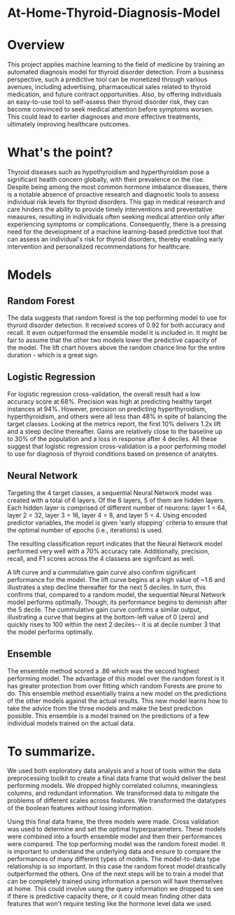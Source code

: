 # At-Home-Thyroid-Diagnosis-Model

# Overview
This project applies machine learning to the field of medicine by training an automated diagnosis model for thyroid disorder detection. From a business perspective, such a predictive tool can be monetized through various avenues, including advertising, pharmaceutical sales related to thyroid medication, and future contract opportunities. Also, by offering individuals an easy-to-use tool to self-assess their thyroid disorder risk, they can become convinced to seek medical attention before symptoms worsen. This could lead to earlier diagnoses and more effective treatments, ultimately improving healthcare outcomes.

# What's the point?
Thyroid diseases such as hypothyroidism and hyperthyroidism pose a significant health concern globally, with their prevalence on the rise. Despite being among the most common hormone imbalance diseases, there is a notable absence of proactive research and diagnostic tools to assess individual risk levels for thyroid disorders. This gap in medical research and care hinders the ability to provide timely interventions and preventative measures, resulting in individuals often seeking medical attention only after experiencing symptoms or complications. Consequently, there is a pressing need for the development of a machine learning-based predictive tool that can assess an individual's risk for thyroid disorders, thereby enabling early intervention and personalized recommendations for healthcare.


# Models
## Random Forest

The data suggests that random forest is the top performing model to use for thyroid disorder detection. It received scores of 0.92 for both accuracy and recall. It even outperformed the ensemble model it is included in. It might be fair to assume that the other two models lower the predictive capacity of the model. The lift chart hovers above the random chance line for the entire  duration - which is a great sign.

## Logistic Regression

For logistic regression cross-validation, the overall result had a low accuracy score at 68%. Precision was high at predicting healthy target instances at 94%. However, precision on predicting hyperthyroidism, hyperthyroidism, and others were all less than 48% in spite of balancing the target classes. Looking at the metrics report, the first 10% delivers 1.2x lift and a steep decline thereafter. Gains are relatively close to the baseline up to 30% of the population and a loss in response after 4 deciles. All these suggest that logistic regression cross-validation is a poor performing model to use for diagnosis of thyroid conditions based on presence of analytes.

## Neural Network

Targeting the 4 target classes, a sequential Neural Network model was created with a total of 6 layers. Of the 6 layers, 5 of them are hidden layers. Each hidden layer is comprised of different number of neurons: layer 1 = 64, layer 2 = 32, layer 3 = 16, layer 4 = 8, and layer 5 = 4. Using encoded predictor variables, the model is given 'early stopping' criteria to ensure that the optimal number of epochs (i.e., iterations) is used.

The resulting classification report indicates that the Neural Network model performed very well with a 70% accuracy rate. Additionally, precision, recall, and F1 scores across the 4 classess are signifcant as well.

A lift curve and a cummulative gain curve also confirm significant performance for the model. The lift curve begins at a high value of ~1.6 and illustrates a step decline thereafter for the next 5 deciles. In turn, this confirms that, compared to a random model, the sequential Neural Network model performs optimally. Though, its performance begins to deminish after the 5 decile. The cummulative gain curve confirms a similar output, illustrating a curve that begins at the bottom-left value of 0 (zero) and quickly rises to 100 within the next 2 deciles-- it is at decile number 3 that the model performs optimally.

## Ensemble

The ensemble method scored a .86 which was the second highest performing model. The advantage of this model over the random forest is it has greater protection from over fitting which random Forests are prone to do. This ensemble method essentially trains a new model on the predictions of the other models against the actual results. This new model learns how to take the advice from the three models and make the best prediction possible. This ensemble is a model trained on the predictions of a few individual models trained on the actual data.

# To summarize. 
We used both exploratory data analysis and a host of tools within the data preprocessing toolkit to create a final data frame that would deliver the best performing models. We dropped highly correlated columns, meaningless columns, and redundant information. We transformed data to mitigate the problems of different scales across features. We transformed the datatypes of the boolean features without losing information.

Using this final data frame, the three models were made. Cross validation was used to determine and set the optimal hyperparameters. These models were combined into a fourth ensemble model and then their performances were compared.
The top performing model was the random forest model. It is important to understand the underlying data and ensure to compare the performances of many different types of models. The model-to-data type relationship is so important. In this case the random forest model drastically outperformed the others.
One of the next steps will be to train a model that can be completely trained using information a person will have themselves at home. This could involve using the query information we dropped to see if there is predictive capacity there, or it could mean finding other data features that won't require testing like the hormone level data we used.
